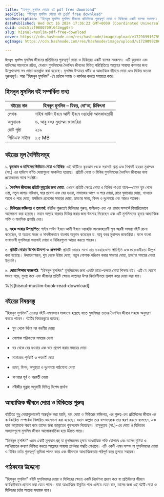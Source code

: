 ```yaml
---
title: "হিসনুল মুসলিম দোয়ার বই pdf free download"
seoTitle: "হিসনুল মুসলিম দোয়ার বই pdf free download"
seoDescription: "হিসনুল মুসলিম মুসলিম জীবনের প্রতিদিনের গুরুত্বপূর্ণ দোয়া ও যিকিরের একটি ব্যাপক সংকলন। এটি কুরআন এবং হাদিসের আলোকে রচিত, যেখানে মুসলিমদের দৈনন্দিন জীবনের"
datePublished: Wed Oct 16 2024 17:36:23 GMT+0000 (Coordinated Universal Time)
cuid: cm2c5lsf9000709l643egg0r4
slug: hisnul-muslim-pdf-free-download
cover: https://cdn.hashnode.com/res/hashnode/image/upload/v1729099167950/113b17d5-3d59-401f-8c5e-f4cfa66735c0.webp
ogImage: https://cdn.hashnode.com/res/hashnode/image/upload/v1729099200682/1a10033a-185c-4442-adee-51d89e2d1a7a.webp

---
```


`হিসনুল মুসলিম` মুসলিম জীবনের প্রতিদিনের গুরুত্বপূর্ণ দোয়া ও যিকিরের একটি ব্যাপক সংকলন। এটি কুরআন এবং হাদিসের আলোকে রচিত, যেখানে মুসলিমদের দৈনন্দিন জীবনের বিভিন্ন পরিস্থিতিতে আল্লাহর সাহায্য কামনার জন্য উল্লেখযোগ্য সব দোয়া অন্তর্ভুক্ত করা হয়েছে। মুসলিম উম্মাহর ধর্মীয় ও আধ্যাত্মিক জীবনে দোয়া এবং যিকির অত্যন্ত গুরুত্বপূর্ণ। আর "হিসনুল মুসলিম" এই চর্চাকে সহজ ও কার্যকর করতে সহায়তা করে।

## হিসনুল মুসলিম বই সম্পর্কিত তথ্য

| বইয়ের নাম | হিসনুল মুসলিম – যিকর, দো‘আ, চিকিৎসা |
| --- | --- |
| লেখক | শাইখ সাঈদ ইবনে আলী ইবনে ওয়াহফি আলকাহতানী |
| অনুবাদক | ড. আবু বকর মুহাম্মদ জাকারিয়া |
| মোট পৃষ্ঠা | ২১৯ |
| পিডিএফ সাইজ | ১.৫ MB |

## বইয়ের মূল বৈশিষ্ট্যসমূহ

১. **কুরআন ও হাদিসের ভিত্তিতে দোয়া ও যিকির**: এই বইটিতে কুরআন থেকে সরাসরি প্রাপ্ত এবং বিশ্বনবী হযরত মুহাম্মদ (সা.) এর হাদিসে বর্ণিত দোয়াগুলো সংকলিত হয়েছে। প্রতিটি দোয়া ও যিকির মুসলিমদের দৈনন্দিন জীবনের নানা প্রয়োজনের সাথে সংশ্লিষ্ট।

২. **দৈনন্দিন জীবনের প্রতিটি মুহূর্তের জন্য দোয়া**: এখানে প্রতিটি ক্ষেত্রে দোয়া ও যিকির পাওয়া যাবে—যেমন ঘুম থেকে ওঠা, নতুন কাপড় পরিধান, ঘরে প্রবেশ এবং বের হওয়া, নামাজের আগে ও পরে দোয়া, রাত্রে ঘুমানোর দোয়া, খাওয়ার আগে ও পরে দোয়া, মসজিদে প্রবেশের সময়ের দোয়া, ভ্রমণের সময়, বিপদ ও দুঃসময়ে এবং আরও অনেক।

৩. **যিকিরের ফজিলত ও তাৎপর্য**: বইটির শুরুতেই যিকিরের গুরুত্ব, ফজিলত এবং এর প্রভাব সম্পর্কে বিস্তারিতভাবে আলোচনা করা হয়েছে। মহান আল্লাহ বারবার যিকির করার জন্য উৎসাহ দিয়েছেন এবং এটি মুসলিমদের হৃদয়ে আধ্যাত্মিক শক্তি ও মানসিক প্রশান্তি দেয়।

৪. **সহজ ভাষায় উপস্থাপিত**: শাইখ সাঈদ ইবনে আলী ইবনে ওয়াহফি আলকাহতানী মূল আরবী ভাষায় বইটি রচনা করেছেন, যা অত্যন্ত সহজ ও সাবলীলভাবে বাংলায় অনুবাদ করেছেন ড. আবু বকর মুহাম্মদ জাকারিয়া। ফলে বাংলা ভাষাভাষী মুসলিমরা সহজেই দোয়া ও যিকিরগুলো আয়ত্ত করতে পারেন।

৫. **প্রতিটি দোয়ার বিশেষ উদ্দেশ্য ও প্রেক্ষাপট**: প্রতিটি দোয়ার সাথে তার ব্যবহারযোগ্য পরিস্থিতি এবং প্রয়োজনীয়তা উল্লেখ করা হয়েছে। উদাহরণস্বরূপ, ঘুম থেকে উঠার দোয়া, নতুন পোশাক পরিধান করার সময়ের দোয়া, ভ্রমণের সময়ের দোয়া ইত্যাদি।

৬. **দোয়া শিক্ষার সহজপাঠ**: "হিসনুল মুসলিম" মুসলিমদের জন্য একটি হাতে-কলমে দোয়া শিক্ষার বই। এটি যে কোনো সময়ে পড়ে, মুখস্থ করে এবং জীবনের প্রতিটি ক্ষেত্রে আল্লাহর উপর নির্ভরশীলতা প্রকাশ করে দোয়া করা যায়।

%%[hisnul-muslim-book-read-download] 

## বইয়ের বিষয়বস্তু

"হিসনুল মুসলিম" দোয়ার বইটি এমনভাবে সাজানো হয়েছে যাতে মুসলিমরা তাদের দৈনন্দিন জীবনে সহজে অনুসরণ করতে পারেন। বইটির বিষয়বস্তুতে রয়েছে:

* ঘুম থেকে উঠার পর করণীয় দোয়া
    
* পোশাক পরিধানের সময়ের দোয়া
    
* ঘর থেকে বের হওয়ার এবং ঘরে প্রবেশ করার সময়ের দোয়া
    
* নামাজের পূর্ববর্তী ও পরবর্তী দোয়া
    
* ভ্রমণ, বিপদ, অসুস্থতা ও দুঃসময়ে পাঠযোগ্য দোয়া
    
* খাওয়ার পূর্ব ও পরবর্তী দোয়া
    
* নবীজীর সুন্নাহ অনুযায়ী বিভিন্ন বিশেষ প্রার্থনা
    

## আধ্যাত্মিক জীবনে দোয়া ও যিকিরের গুরুত্ব

বইটিতে শুধু দোয়াগুলোকেই অন্তর্ভুক্ত করা হয়নি, বরং দোয়া ও যিকিরের ফজিলত, এর গুরুত্ব এবং প্রতিদিনের জীবনে এর কার্যকারিতা সম্পর্কেও বিস্তারিত আলোচনা করা হয়েছে। মহান আল্লাহ তার বান্দাদেরকে তার স্মরণ করতে বলেছেন, এবং যারা আল্লাহকে স্মরণ করে তাদের জন্য জান্নাতের শুভসংবাদ দিয়েছেন। রাসূলুল্লাহ (সা.)-এর দোয়া ও যিকিরের অভ্যাসগুলো মুসলিম জীবনে আলোকবর্তিকা হয়ে উঠতে পারে।

"হিসনুল মুসলিম" এমন একটি মূল্যবান গ্রন্থ যা মুসলিমদের হৃদয়ে আধ্যাত্মিক শক্তি যোগাবে এবং তাদের দুনিয়া ও আখিরাতের কল্যাণ নিশ্চিত করতে আল্লাহর সাহায্য প্রার্থনার পদ্ধতি শেখাবে। এটি একটি এমন সম্পদ যা মুসলিমদের দোয়া ও যিকির চর্চায় গুরুত্বপূর্ণ ভূমিকা পালন করে এবং জীবনকে আধ্যাত্মিকতায় পরিপূর্ণ করে তুলতে সহায়ক।

## পাঠকদের উদ্দেশ্যে

"হিসনুল মুসলিম" বইটি মুসলিমদের দোয়া ও যিকিরের ক্ষেত্রে একটি নির্দেশনা প্রদান করে যা প্রতিদিনের জীবনে কার্যকরীভাবে প্রয়োগ করা যেতে পারে। যারা আধ্যাত্মিক উন্নতির পথে এগিয়ে যেতে চান, তাদের জন্য এই বইটি দোয়া ও যিকিরের চর্চায় অত্যন্ত সহায়ক হবে।